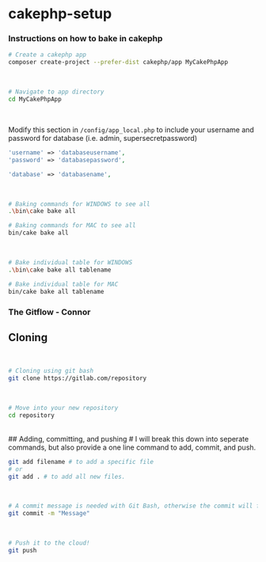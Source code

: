 # cakephp-setup

### Instructions on how to bake in cakephp

```bash
# Create a cakephp app
composer create-project --prefer-dist cakephp/app MyCakePhpApp
```

<br>

```bash
# Navigate to app directory
cd MyCakePhpApp
```

<br>

Modify this section in `/config/app_local.php` to include your username and password for database (i.e. admin, supersecretpassword)

```php
'username' => 'databaseusername',
'password' => 'databasepassword',

'database' => 'databasename',

```

<br>

```bash
# Baking commands for WINDOWS to see all
.\bin\cake bake all

# Baking commands for MAC to see all
bin/cake bake all
```

<br>

```bash
# Bake individual table for WINDOWS
.\bin\cake bake all tablename

# Bake individual table for MAC
bin/cake bake all tablename
```

### The Gitflow - Connor
## Cloning
<br>

```bash
# Cloning using git bash
git clone https://gitlab.com/repository
```
<br>

```bash
# Move into your new repository
cd repository
```

<br>
## Adding, committing, and pushing
# I will break this down into seperate commands, but also provide a one line command to add, commit, and push.

```bash
git add filename # to add a specific file
# or
git add . # to add all new files.
```

<br>

```bash
# A commit message is needed with Git Bash, otherwise the commit will fail.
git commit -m "Message"
```

<br>

```bash
# Push it to the cloud!
git push
```
